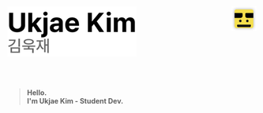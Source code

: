 <div>
  <img src="Group 332.svg" style="height: 50px" align="right" />
  <picture>
    <source media="(prefers-color-scheme: dark)" srcset="https://raw.githubusercontent.com/kkreppass/kkreppass/1286a90ee512d1d700c128af9a50781cd6449b63/Group%20334.svg">
    <source media="(prefers-color-scheme: light)" srcset="https://raw.githubusercontent.com/kkreppass/kkreppass/1286a90ee512d1d700c128af9a50781cd6449b63/Group%20333.svg">
    <img alt="Ukjae Kim" src="Group 333.svg">
  </picture>

<br><br>



> **Hello.\
I'm Ukjae Kim - Student Dev.**


